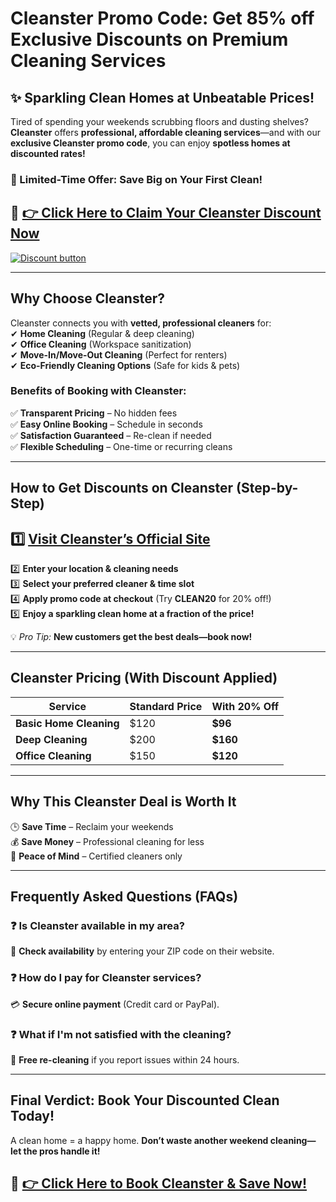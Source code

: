 
# Cleanster Promo Code: Get 85% off  Exclusive Discounts on Premium Cleaning Services

## **✨ Sparkling Clean Homes at Unbeatable Prices!**  

Tired of spending your weekends scrubbing floors and dusting shelves? **Cleanster** offers **professional, affordable cleaning services**—and with our **exclusive Cleanster promo code**, you can enjoy **spotless homes at discounted rates!**  

### **🚀 Limited-Time Offer: Save Big on Your First Clean!**  
## 🔗 **[👉 Click Here to Claim Your Cleanster Discount Now](https://cleansterinc.sjv.io/qz0deq)**  

[![Discount button](https://github.com/user-attachments/assets/ec9b0e05-2b60-41dd-b317-4ceabd1b1dfe)](https://cleansterinc.sjv.io/qz0deq)

---  

## **Why Choose Cleanster?**  
Cleanster connects you with **vetted, professional cleaners** for:  
✔ **Home Cleaning** (Regular & deep cleaning)  
✔ **Office Cleaning** (Workspace sanitization)  
✔ **Move-In/Move-Out Cleaning** (Perfect for renters)  
✔ **Eco-Friendly Cleaning Options** (Safe for kids & pets)  

### **Benefits of Booking with Cleanster:**  
✅ **Transparent Pricing** – No hidden fees  
✅ **Easy Online Booking** – Schedule in seconds  
✅ **Satisfaction Guaranteed** – Re-clean if needed  
✅ **Flexible Scheduling** – One-time or recurring cleans  

---  

## **How to Get Discounts on Cleanster (Step-by-Step)**  
## 1️⃣ **[Visit Cleanster’s Official Site](https://cleansterinc.sjv.io/qz0deq)**  
2️⃣ **Enter your location & cleaning needs**  
3️⃣ **Select your preferred cleaner & time slot**  
4️⃣ **Apply promo code at checkout** (Try **CLEAN20** for 20% off!)  
5️⃣ **Enjoy a sparkling clean home at a fraction of the price!**  

💡 *Pro Tip:* **New customers get the best deals—book now!**  

---  

## **Cleanster Pricing (With Discount Applied)**  
| Service | Standard Price | With 20% Off |  
|---------|---------------|--------------|  
| **Basic Home Cleaning** | $120 | **$96** |  
| **Deep Cleaning** | $200 | **$160** |  
| **Office Cleaning** | $150 | **$120** |  

---  

## **Why This Cleanster Deal is Worth It**  
🕒 **Save Time** – Reclaim your weekends  
💰 **Save Money** – Professional cleaning for less  
🌟 **Peace of Mind** – Certified cleaners only  

---  

## **Frequently Asked Questions (FAQs)**  

### **❓ Is Cleanster available in my area?**  
📍 **Check availability** by entering your ZIP code on their website.  

### **❓ How do I pay for Cleanster services?**  
💳 **Secure online payment** (Credit card or PayPal).  

### **❓ What if I'm not satisfied with the cleaning?**  
🔄 **Free re-cleaning** if you report issues within 24 hours.  

---  

## **Final Verdict: Book Your Discounted Clean Today!**  
A clean home = a happy home. **Don’t waste another weekend cleaning—let the pros handle it!**  

## 🧹 **[👉 Click Here to Book Cleanster & Save Now!](https://cleansterinc.sjv.io/qz0deq)**  

